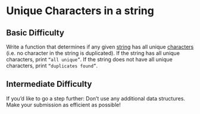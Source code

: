 # Unique Characters in a string

## Basic Difficulty

Write a function that determines if any given [string](https://en.wikipedia.org/wiki/String_(computer_science)) has all unique [characters](https://en.wikipedia.org/wiki/Character_(computing)) (i.e. no character in the string is duplicated). If the string has all unique characters, print `“all unique”`. If the string does not have all unique characters, print `“duplicates found”`.

## Intermediate Difficulty

If you’d like to go a step further:
Don’t use any additional data structures.
Make your submission as efficient as possible!
